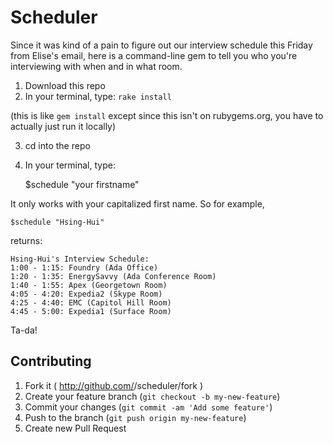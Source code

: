 # Scheduler

Since it was kind of a pain to figure out our interview schedule this Friday from Elise's email, here is a command-line gem to tell you who you're interviewing with when and in what room.

1.  Download this repo
2.  In your terminal, type: `rake install`

(this is like `gem install` except since this isn't on rubygems.org, you have to actually just run it locally)
    
3.  cd into the repo
4.  In your terminal, type:  

    $schedule "your firstname"

It only works with your capitalized first name. So for example, 

    $schedule "Hsing-Hui"
    
    
returns:

    Hsing-Hui's Interview Schedule:
    1:00 - 1:15: Foundry (Ada Office)
    1:20 - 1:35: EnergySavvy (Ada Conference Room)
    1:40 - 1:55: Apex (Georgetown Room)
    4:05 - 4:20: Expedia2 (Skype Room)
    4:25 - 4:40: EMC (Capitol Hill Room)
    4:45 - 5:00: Expedia1 (Surface Room)
    
Ta-da!

## Contributing

1. Fork it ( http://github.com/<my-github-username>/scheduler/fork )
2. Create your feature branch (`git checkout -b my-new-feature`)
3. Commit your changes (`git commit -am 'Add some feature'`)
4. Push to the branch (`git push origin my-new-feature`)
5. Create new Pull Request
